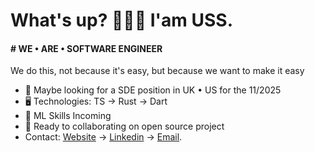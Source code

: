 What's up? 👦🏾🤝 I'am USS.
=======================================================================================================================================

#### # WE • ARE • SOFTWARE ENGINEER
We do this, not because it's easy, but because we want to make it easy

* 👀 Maybe looking for a SDE position in UK • US for the 11/2025
* 🖥️ Technologies: TS → Rust → Dart
* 🌱 ML Skills Incoming
* 🤝 Ready to collaborating on open source project
* Contact: [Website](https://uss-franckmekoulou.web.app/) → [Linkedin](https://www.linkedin.com/in/franck-mekoulou/) → [Email](mailto:franckmekoulou.dev@hotmail.com).
